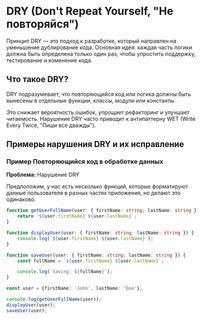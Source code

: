 # DRY (Don't Repeat Yourself, "Не повторяйся")

Принцип DRY — это подход к разработке, который направлен на уменьшение дублирование кода.
Основная идея: каждая часть логики должна быть определена только один раз, чтобы упростить поддержку, тестирование и
изменение кода.

## Что такое DRY?

DRY подразумевает, что повторяющийся код или логика должны быть вынесены в отдельные функции, классы, модули или
константы.

Это снижает вероятность ошибок, упрощает рефакторинг и улучшает читаемость. Нарушение DRY часто приводит к антипаттерну
WET (Write Every Twice, "Пиши все дважды").

## Примеры нарушения DRY и их исправление

### Пример Повторяющийся код в обработке данных

**Проблема:** Нарушение DRY

Предположим, у нас есть несколько функций, которые форматируют данные пользователя в разных частях приложения, но делают
это одинаково.

```ts
function getUserFullName(user: { firstName: string; lastName: string }) {
    return `${user.firstName} ${user.lastName}`;
}

function displayUser(user: { firstName: string; lastName: string }) {
    console.log(`${user.firstName} ${user.lastName}`);
}

function saveUser(user: { firstName: string; lastName: string }) {
    const fullName = `${user.firstName} ${user.lastName}`;

    console.log(`Saving: ${fullName}`);
}

const user = {firstName: 'John', lastName: 'Doe'};

console.log(getUserFullName(user));
displayUser(user);
saveUser(user);
```